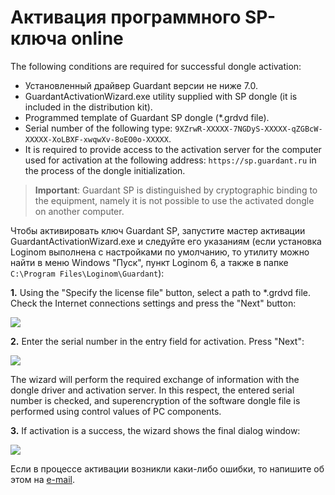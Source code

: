# Активация программного SP-ключа online

The following conditions are required for successful dongle activation:

* Установленный драйвер Guardant версии не ниже 7.0.
* GuardantActivationWizard.exe utility supplied with SP dongle (it is included in the distribution kit).
* Programmed template of Guardant SP dongle (*.grdvd file).
* Serial number of the following type: `9XZrwR-XXXXX-7NGDyS-XXXXX-qZGBcW-XXXXX-XoLBXF-xwqwXv-8oEO0o-XXXXX`.
* It is required to provide access to the activation server for the computer used for activation at the following address: `https://sp.guardant.ru` in the process of the dongle initialization.

> **Important**: Guardant SP is distinguished by cryptographic binding to the equipment, namely it is not possible to use the activated dongle on another computer.

Чтобы активировать ключ Guardant SP, запустите мастер активации GuardantActivationWizard.exe и следуйте его указаниям (если установка Loginom выполнена с настройками по умолчанию, то утилиту можно найти в меню Windows "Пуск", пункт Loginom 6, а также в папке `C:\Program Files\Loginom\Guardant`):

__1.__ Using the "Specify the license file" button, select a path to *.grdvd file. Check the Internet connections settings and press the "Next" button:

![](../../images/guardant-sp-activate-1.png)

__2.__ Enter the serial number in the entry field for activation. Press "Next":

![](../../images/guardant-sp-activate-2.png)

The wizard will perform the required exchange of information with the dongle driver and activation server. In this respect, the entered serial number is checked, and superencryption of the software dongle file is performed using control values of PC components.

__3.__ If activation is a success, the wizard shows the final dialog window:

![](../../images/guardant-sp-activate-3.png)

Если в процессе активации возникли каки-либо ошибки, то напишите об этом на [e-mail](mailto:support@loginom.ru).